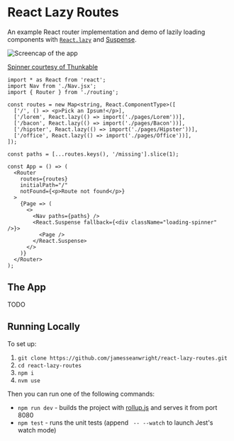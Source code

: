 # React Lazy Routes

An example React router implementation and demo of lazily loading components with [`React.lazy`](https://reactjs.org/docs/code-splitting.html#reactlazy) and [Suspense](https://reactjs.org/docs/code-splitting.html#suspense).

![Screencap of the app](https://raw.githubusercontent.com/jamesseanwright/react-lazy-routes/master/misc/screencap.gif)

[Spinner courtesy of Thunkable](https://community.thunkable.com/t/loading-spinner-example/399)

```tsx
import * as React from 'react';
import Nav from './Nav.jsx';
import { Router } from './routing';

const routes = new Map<string, React.ComponentType>([
  ['/', () => <p>Pick an Ipsum!</p>],
  ['/lorem', React.lazy(() => import('./pages/Lorem'))],
  ['/bacon', React.lazy(() => import('./pages/Bacon'))],
  ['/hipster', React.lazy(() => import('./pages/Hipster'))],
  ['/office', React.lazy(() => import('./pages/Office'))],
]);

const paths = [...routes.keys(), '/missing'].slice(1);

const App = () => (
  <Router
    routes={routes}
    initialPath="/"
    notFound={<p>Route not found</p>}
  >
    {Page => (
      <>
        <Nav paths={paths} />
        <React.Suspense fallback={<div className="loading-spinner" />}>
          <Page />
        </React.Suspense>
      </>
    )}
  </Router>
);
```

## The App

TODO

## Running Locally

To set up:

1. `git clone https://github.com/jamesseanwright/react-lazy-routes.git`
2. `cd react-lazy-routes`
3. `npm i`
4. `nvm use`

Then you can run one of the following commands:

* `npm run dev` - builds the project with [rollup.js](https://rollupjs.org/guide/en) and serves it from port 8080
* `npm test` - runs the unit tests (append ` -- --watch` to launch Jest's watch mode)
